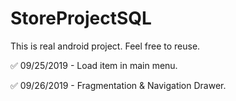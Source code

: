 # StoreProjectSQL
This is real android project. Feel free to reuse.

:white_check_mark: 09/25/2019 - Load item in main menu.

:white_check_mark: 09/26/2019 - Fragmentation & Navigation Drawer.
